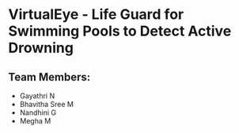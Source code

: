 # VirtualEye - Life Guard for Swimming Pools to Detect Active Drowning
## Team Members:
* Gayathri N
* Bhavitha Sree M
* Nandhini G
* Megha M
